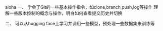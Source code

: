 aloha
一、
学会了Git的一些基本操作指令，如clone,branch,push,log等操作
理解一些版本控制的概念与操作，明白如何查看提交历史并切换

二、
可以从hugging face上学习并调用一些模型，预处理一些数据集来训练等